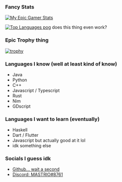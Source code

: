 ### Fancy Stats
<!-- Github Stats -->
[![My Epic Gamer Stats](https://github-readme-stats.vercel.app/api?username=MASTRIO&theme=shades-of-purple&count_private=true&show_icons=true&include_all_commits=true)](https://github.com/anuraghazra/github-readme-stats)

<!-- My Top Languages -->
[![Top Languages pog](https://github-readme-stats.vercel.app/api/top-langs/?username=MASTRIO&theme=shades-of-purple&langs_count=80&layout=compact)](https://github.com/anuraghazra/github-readme-stats) does this thing even work?

### Epic Trophy thing
<!-- Ebic Trophies -->
[![trophy](https://github-profile-trophy.vercel.app/?username=MASTRIO&theme=onedark)](https://github.com/MASTRIO/github-profile-trophy)

### Languages I know (well at least kind of know)
- Java
- Python
- C++
- Javascript / Typescript
- Rust
- Nim
- GDscript

### Languages I want to learn (eventually)
- Haskell
- Dart / Flutter
- Javascript but actually good at it lol
- idk something else

### Socials I guess idk
- [Github... wait a second](https://github.com/MASTRIO)
- [Discord: MASTRIO#8761](https://www.youtube.com/watch?v=LLFhKaqnWwk)
